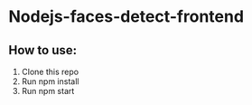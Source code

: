# Nodejs-faces-detect-frontend

## How to use: 
1. Clone this repo
2. Run npm install
3. Run npm start